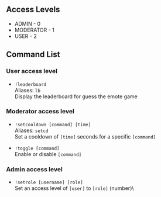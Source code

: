 ## Access Levels
- ADMIN - 0
- MODERATOR - 1
- USER - 2

## Command List
### User access level
- `!leaderboard`\
Aliases: `lb`\
Display the leaderboard for guess the emote game

### Moderator access level
- `!setcooldown [command] [time]`\
Aliases: `setcd`\
Set a cooldown of `[time]` seconds for a specific `[command]`

- `!toggle [command]`\
Enable or disable `[command]`

### Admin access level
- `!setrole [username] [role]`\
Set an access level of `[user]` to `[role]` (number)\